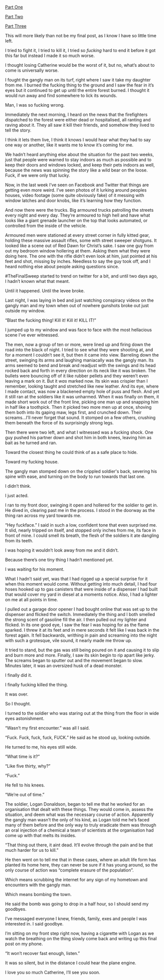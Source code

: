 [Part One](https://www.reddit.com/r/nosleep/comments/vn2t3o/the_gangly_man/)

[Part Two](https://www.reddit.com/r/nosleep/comments/voz2hf/the_gangly_man_part_2/)

[Part Three](https://www.reddit.com/r/nosleep/comments/w3np6z/i_finally_came_face_to_face_with_the_gangly_man/)

This will more likely than not be my final post, as I know I have so little time left.

I tried to fight it, I tried to kill it, I tried so *fucking* hard to end it before it got this far but instead I made it so much worse.

I thought losing Catherine would be the worst of it, but no, what’s about to come is universally worse.

I fought the gangly man on its turf, right where I saw it take my daughter from me. I burned the fucking thing to the ground and I saw the fear in it’s eyes but it continued to get up until the entire forest burned. I thought it would run away and find somewhere to lick its wounds.

Man, I was so fucking wrong.

Immediately the next morning, I heard on the news that the firefighters dispatched to the forest were either dead or hospitalised, all ranting and raving about it. They all saw it kill their friends, and somehow they lived to tell the story.

I think it lets them live, I think it knows I would hear what they had to say one way or another, like it wants me to know it’s coming for me.

We hadn’t heard anything else about the situation for the past two weeks, just that people were warned to stay indoors as much as possible and to keep their doors and windows locked, and keep their pets indoors as well, because the news was spinning the story like a wild bear on the loose. Fuck, if we were only that lucky.

Now, in the last week I’ve seen on Facebook and Twitter that things are getting even more weird. I’ve seen photos of it lurking around peoples houses, video footage (some quite obviously fake) of it messing with window latches and door knobs, like it’s learning how they function.

And now there were the trucks. Big armoured trucks patrolling the streets every night and every day. They’re armoured to high hell and have what looks like a giant grenade launcher on the top that looks automated, or controlled from the inside of the vehicle.

Armoured men were stationed at every street corner in fully kitted gear, holding these massive assault rifles, some with street sweeper shotguns. It looked like a scene out of Red Dawn for Christ’s sake. I saw one guy from out my bedroom window hollering at them. Asking them what they were doing here. The one with the rifle didn’t even look at him, just pointed at his feet and shot, missing by inches. Needless to say the guy took off, and I heard nothing else about people asking questions since.

\#TheFinalSweep started to trend on twitter for a bit, and until two days ago, I hadn’t known what that meant.

Until it happened. Until the levee broke.

Last night, I was laying in bed and just watching conspiracy videos on the gangly man and my town when out of nowhere gunshots broke out just outside my window.

“Blast the fucking thing! Kill it! Kill it! KILL IT!”

I jumped up to my window and was face to face with the most hellacious scene I’ve ever witnessed.

The men, now a group of ten or more, were lined up and firing down the road into the black of night. I tried to see what they were shooting at, and for a moment I couldn’t see it, but then it came into view. Barreling down the street, swinging its arms and laughing maniacally was the gangly man. Its arms seemed to bend and break and readjust with the swings and its head rocked back and forth in every direction on its neck like it was broken. The bullets were bouncing off of it like rubber pellets and they weren’t even leaving a mark on it. But it *was* marked now. Its skin was crispier than I remember, looking taught and stretched like new leather. And its eye, where I made contact, was now a blackened empty hole of puss and flesh. And yet it still ran at the soldiers like it was unharmed. When it was finally on them, it made short work out of the front line, picking one man up and snapping him in half like a toothpick. Then it picked two more men up at once, shoving them both into its gaping maw, legs first, and crunched down. Their screams…I’ll never forget that sound. It stomped on a few others, crushing them beneath the force of its surprisingly strong legs.

Then there were two left, and what I witnessed was a fucking shock. One guy pushed his partner down and shot him in both knees, leaving him as bait as he turned and ran.

Toward the closest thing he could think of as a safe place to hide.

Toward my fucking house.

The gangly man stomped down on the crippled soldier's back, severing his spine with ease, and turning on the body to run towards that last one.

I didn’t think.

I just acted.

I ran to my front door, swinging it open and hollered for the soldier to get in. He dived in, clearing past me in the process. I stood in the doorway as the thing ran across my yard towards me.

“Hey fuckface.” I said in such a low, confident tone that even surprised me. It slid, nearly tripped on itself, and stopped only inches from me, its face in front of mine. I could smell its breath, the flesh of the soldiers it ate dangling from its teeth.

I was hoping it wouldn’t look away from me and it didn’t.

Because there’s one tiny thing I hadn’t mentioned yet.

I was waiting for his moment.

What I hadn’t said yet, was that I had rigged up a special surprise for it when this moment would come. Without getting into much detail, I had four hoses hooked up to gas canisters that were inside of a dispenser I had built that would cover my yard in diesel at a moments notice. Also, I had a lighter on me at all points in time.

I pulled out a garage door opener I had bought online that was set up to the dispenser and flicked the switch. Immediately the thing and I both smelled the strong scent of gasoline fill the air. I then pulled out my lighter and flicked. In its one good eye, I saw the fear I was hoping for as the flame sparked. I threw it at its feet and in mere seconds it felt like I was back in the forest again. It fell backwards, writhing in pain and screaming into the night with such a grotesque, vile sound, it nearly made me throw up.

It tried to stand, but the gas was still being poured on it and causing it to slip and burn more and more. Finally, I saw its skin begin to rip apart like jerky. The screams began to sputter out and the movement began to slow. Minutes later, it was an oversized husk of a dead monster.

I finally did it.

I finally fucking killed the thing.

It was over.

So I thought.

I turned to the soldier who was staring out at the thing from the floor in wide eyes astonishment.

“Wasn’t my first encounter.” was all I said.

“Fuck. Fuck, fuck, fuck, FUCK.” He said as he stood up, looking outside.

He turned to me, his eyes still wide.

“What time is it?”

“Like five thirty, why?”

“Fuck.”

He fell to his knees.

“We’re out of time.”

The soldier, Logan Donaldson, began to tell me that he worked for an organisation that dealt with these things. They would come in, assess the situation, and deem what was the necessary course of action. Apparently the gangly man wasn’t the only of his kind, as Logan told me he’s faced many of them before and the only way to truly eradicate them was through an oral injection of a chemical a team of scientists at the organisation had come up with that melts its insides.

“That thing out there, it aint dead. It’ll evolve through the pain and be that much harder for us to kill.”

He then went on to tell me that in these cases, where an adult life form has planted its home here, they can never be sure if it has young around, so the only course of action was “complete erasure of the population”.

Which means scrubbing the internet for any sign of my hometown and encounters with the gangly man.

Which means bombing the town.

He said the bomb was going to drop in a half hour, so I should send my goodbyes.

I’ve messaged everyone I knew, friends, family, exes and people I was interested in. I said goodbye.

I’m sitting on my front step right now, having a cigarette with Logan as we watch the breathing on the thing slowly come back and writing up this final post on my phone.

“It won’t recover fast enough, listen.”

It was so silent, but in the distance I could hear the plane engine.

I love you so much Catherine, I’ll see you soon.